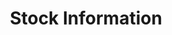 ---
layout: article
title: Stock Information
description: 
  - This board shows the Stocks of various big companys as well as the OHLC values
lang: cn
weight: 500
isDraft: true
ref: Stock_Information
category:
image: Stock_Information_EN.png
download: Stock_Information_EN.pbmx
overview_description:
overview_benefits:
overview_data_sources:
---